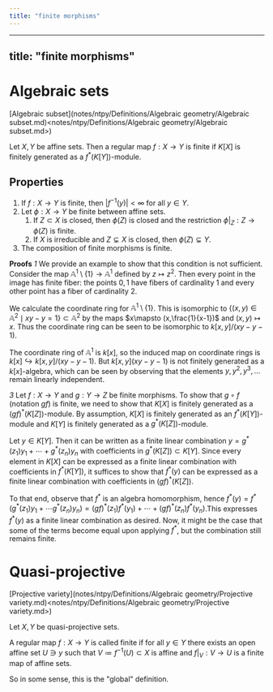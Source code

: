 ```yaml
---
title: "finite morphisms"
---
```


---
title: "finite morphisms"
---

# Algebraic sets
[Algebraic subset](notes/ntpy/Definitions/Algebraic geometry/Algebraic subset.md)<notes/ntpy/Definitions/Algebraic geometry/Algebraic subset.md>)

Let $X,Y$ be affine sets. Then a regular map $f:X\to Y$ is finite if $K[X]$ is finitely generated as a $f^\ast(K[Y])$-module.

## Properties
1. If $f:X\to Y$ is finite, then $|f^{-1}(y)|<\infty$ for all $y\in Y$.
2. Let $\phi:X\to Y$ be finite between affine sets.
	1. If $Z\subset X$ is closed, then $\phi(Z)$ is closed and the restriction $\phi|_Z:Z\to \phi(Z)$ is finite.
	2. If $X$ is irreducible and $Z\subsetneq X$ is closed, then $\phi(Z)\subsetneq Y$.
3. The composition of finite morphisms is finite.

**Proofs**
*1*
We provide an example to show that this condition is not sufficient. Consider the map $\mathbb{A}^1\setminus\{1\}\to\mathbb{A}^1$ defined by $z\mapsto z^2$. Then every point in the image has finite fiber: the points $0,1$ have fibers of cardinality 1 and every other point has a fiber of cardinality 2. 

We calculate the coordinate ring for $\mathbb{A}^1\setminus \{1\}$. This is isomorphic to $\{(x,y)\in\mathbb{A}^2\mid xy-y=1\}\subset\mathbb{A}^2$ by the maps $x\mapsto (x,\frac{1}{x-1})$ and $(x,y)\mapsto x$. Thus the coordinate ring can be seen to be isomorphic to $k[x,y]/(xy-y-1)$. 

The coordinate ring of $\mathbb{A}^1$ is $k[x]$, so the induced map on coordinate rings is $k[x]\hookrightarrow k[x,y]/(xy-y-1)$. But $k[x,y](xy-y-1)$ is not finitely generated as a $k[x]$-algebra, which can be seen by observing that the elements $y,y^2,y^3,\dots$ remain linearly independent. 

*3*
Let $f:X\to Y$ and $g:Y\to Z$ be finite morphisms. To show that $g\circ f$ (notation $gf$) is finite, we need to show that $K[X]$ is finitely generated as a $(gf)^\ast(K[Z])$-module. By assumption, $K[X]$ is finitely generated as an $f^\ast(K[Y])$-module and $K[Y]$ is finitely generated as a $g^\ast(K[Z])$-module.

Let $y\in K[Y]$. Then it can be written as a finite linear combination $y=g^\ast(z_1)y_1+\cdots+g^\ast(z_n)y_n$ with coefficients in $g^\ast(K[Z])\subset K[Y]$. Since every element in $K[X]$ can be expressed as a finite linear combination with coefficients in $f^\ast(K[Y])$, it suffices to show that $f^\ast(y)$ can be expressed as a finite linear combination with coefficients in $(gf)^\ast(K[Z])$. 

To that end, observe that $f^\ast$ is an algebra homomorphism, hence $f^\ast(y)=f^\ast(g^\ast(z_1)y_1+\cdots g^\ast(z_n)y_n)=(gf)^\ast(z_1)f^\ast(y_1)+\cdots+(gf)^\ast(z_n)f^\ast(y_n)$.This expresses $f^\ast(y)$ as a finite linear combination as desired. Now, it might be the case that some of the terms become equal upon applying $f^\ast$, but the combination still remains finite.



# Quasi-projective
[Projective variety](notes/ntpy/Definitions/Algebraic geometry/Projective variety.md)<notes/ntpy/Definitions/Algebraic geometry/Projective variety.md>)

Let $X,Y$ be quasi-projective sets.

A regular map $f:X\to Y$ is called finite if for all $y\in Y$ there exists an open affine set $U\ni y$ such that $V\coloneqq f^{-1}(U)\subset X$ is affine and $f|_V:V\to U$ is a finite map of affine sets.

So in some sense, this is the "global" definition.
